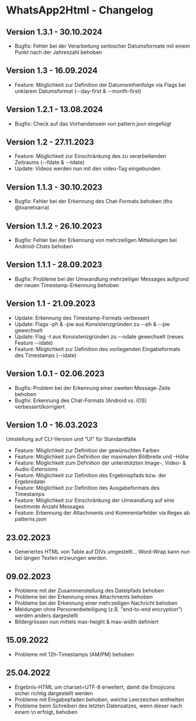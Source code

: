 # WhatsApp2Html - Changelog

## Version 1.3.1 - 30.10.2024
- Bugfix: Fehler bei der Verarbeitung serbischer Datumsformate mit einem Punkt nach der Jahreszahl behoben

## Version 1.3 - 16.09.2024
- Feature: Möglichkeit zur Definition der Datumsreihenfolge via Flags bei unklarem Datumsformat (--day-first & --month-first)

## Version 1.2.1 - 13.08.2024
- Bugfix: Check auf das Vorhandensein von pattern.json eingefügt

## Version 1.2 - 27.11.2023
- Feature: Möglichkeit zur Einschränkung des zu verarbeitenden Zeitraums (--fdate & --tdate)
- Update:  Videos werden nun mit den video-Tag eingebunden

## Version 1.1.3 - 30.10.2023
- Bugfix: Fehler bei der Erkennung des Chat-Formats behoben (thx @txanetxarra)

## Version 1.1.2 - 26.10.2023
- Bugfix: Fehler bei der Erkennung von mehrzeiligen Mitteilungen bei Android-Chats behoben

## Version 1.1.1 - 28.09.2023
- Bugfix: Probleme bei der Umwandlung mehrzeiliger Messages aufgrund der neuen Timestamp-Erkennung behoben

## Version 1.1 - 21.09.2023
- Update:  Erkennung des Timestamp-Formats verbessert
- Update:  Flags -ph & -pw aus Konsistenzgründen zu --ph & --pw gewechselt
- Update:  Flag -t aus Konsistenzgründen zu --odate gewechselt (neues Feature --idate)
- Feature: Möglichkeit zur Definition des vorliegenden Eingabeformats des Timestamps (--idate)

## Version 1.0.1 - 02.06.2023
- Bugfix: Problem bei der Erkennung einer zweiten Message-Zeile behoben
- Bugfix: Erkennung des Chat-Formats (Android vs. iOS) verbessert/korrigiert

## Version 1.0 - 16.03.2023
Umstellung auf CLI-Version und "UI" für Standardfälle
- Feature: Möglichkeit zur Definition der gewünschten Farben
- Feature: Möglichkeit zum Definition der maximalen Bildbreite und -Höhe
- Feature: Möglichkeit zum Definition der unterstützten Image-, Video- & Audio-Extensions
- Feature: Möglichkeit zur Definition des Ergebnispfads bzw. der Ergebnidatei
- Feature: Möglichkeit zur Definition des Ausgabeformats des Timestamps
- Feature: Möglichkeit zur Einschränkung der Umwandlung auf eine bestimmte Anzahl Messages
- Feature: Erkennung der Attachments ond Kommentarfelder via Regex ab patterns.json

## 23.02.2023
- Generiertes HTML von Table auf DIVs umgestellt... Word-Wrap kann nun bei langen Texten erzwungen werden.

## 09.02.2023
- Probleme mit der Zusammenstellung des Dateipfads behoben
- Probleme bei der Erkennung eines Attachments behoben
- Probleme bei der Erkennung einer mehrzeiligen Nachricht behoben
- Meldungen ohne Personenbeteiligung (z.B. "end-to-end encryption") werden anders dargestellt
- Bildergrössen nun mittels max-height & max-width definiert

## 15.09.2022
- Probleme mit 12h-Timestamps (AM/PM) behoben

## 25.04.2022
- Ergebnis-HTML um charset=UTF-8 erweitert, damit die Emojicons sicher richtig dargestellt werden
- Probleme mit Eingabepfaden behoben, welche Leerzeichen enthielten
- Probleme beim Schreiben des letzten Datensatzes, wenn dieser nach einem \n erfolgt, behoben
